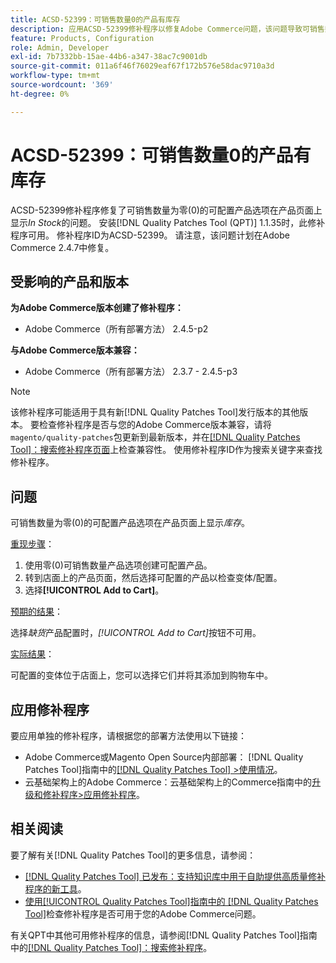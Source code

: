 ```yaml
---
title: ACSD-52399：可销售数量0的产品有库存
description: 应用ACSD-52399修补程序以修复Adobe Commerce问题，该问题导致可销售数量为0的可配置产品选项在产品页面上显示*In Stock*。
feature: Products, Configuration
role: Admin, Developer
exl-id: 7b7332bb-15ae-44b6-a347-38ac7c9001db
source-git-commit: 011a6f46f76029eaf67f172b576e58dac9710a3d
workflow-type: tm+mt
source-wordcount: '369'
ht-degree: 0%

---
```


# ACSD-52399：可销售数量0的产品有库存

ACSD-52399修补程序修复了可销售数量为零(0)的可配置产品选项在产品页面上显示&#x200B;*In Stock*&#x200B;的问题。 安装[!DNL Quality Patches Tool (QPT)] 1.1.35时，此修补程序可用。 修补程序ID为ACSD-52399。 请注意，该问题计划在Adobe Commerce 2.4.7中修复。

## 受影响的产品和版本

**为Adobe Commerce版本创建了修补程序：**

* Adobe Commerce（所有部署方法） 2.4.5-p2

**与Adobe Commerce版本兼容：**

* Adobe Commerce（所有部署方法） 2.3.7 - 2.4.5-p3

>[!NOTE]
>
>该修补程序可能适用于具有新[!DNL Quality Patches Tool]发行版本的其他版本。 要检查修补程序是否与您的Adobe Commerce版本兼容，请将`magento/quality-patches`包更新到最新版本，并在[[!DNL Quality Patches Tool]：搜索修补程序页面](https://experienceleague.adobe.com/tools/commerce-quality-patches/index.html?lang=zh-Hans)上检查兼容性。 使用修补程序ID作为搜索关键字来查找修补程序。

## 问题

可销售数量为零(0)的可配置产品选项在产品页面上显示&#x200B;*库存*。

<u>重现步骤</u>：

1. 使用零(0)可销售数量产品选项创建可配置产品。
1. 转到店面上的产品页面，然后选择可配置的产品以检查变体/配置。
1. 选择&#x200B;**[!UICONTROL Add to Cart]**。

<u>预期的结果</u>：

选择&#x200B;*缺货*&#x200B;产品配置时，*[!UICONTROL Add to Cart]*&#x200B;按钮不可用。

<u>实际结果</u>：

可配置的变体位于店面上，您可以选择它们并将其添加到购物车中。

## 应用修补程序

要应用单独的修补程序，请根据您的部署方法使用以下链接：

* Adobe Commerce或Magento Open Source内部部署： [!DNL Quality Patches Tool]指南中的[[!DNL Quality Patches Tool] >使用情况](/help/tools/quality-patches-tool/usage.md)。
* 云基础架构上的Adobe Commerce：云基础架构上的Commerce指南中的[升级和修补程序>应用修补程序](https://experienceleague.adobe.com/docs/commerce-cloud-service/user-guide/develop/upgrade/apply-patches.html?lang=zh-Hans)。

## 相关阅读

要了解有关[!DNL Quality Patches Tool]的更多信息，请参阅：

* [[!DNL Quality Patches Tool] 已发布：支持知识库中用于自助提供高质量修补程序的新工具](https://experienceleague.adobe.com/zh-hans/docs/commerce-operations/tools/quality-patches-tool/quality-patches-tool-to-self-serve-quality-patches)。
* [使用[!UICONTROL Quality Patches Tool]指南中的 [!DNL Quality Patches Tool]](/help/tools/quality-patches-tool/patches-available-in-qpt/check-patch-for-magento-issue-with-magento-quality-patches.md)检查修补程序是否可用于您的Adobe Commerce问题。


有关QPT中其他可用修补程序的信息，请参阅[!DNL Quality Patches Tool]指南中的[[!DNL Quality Patches Tool]：搜索修补程序](https://experienceleague.adobe.com/tools/commerce-quality-patches/index.html?lang=zh-Hans)。

